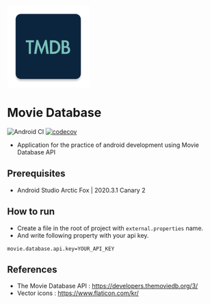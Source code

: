 ![logo](arts/logo.png)

# Movie Database
![Android CI](https://github.com/hide1202/MovieDatabase/workflows/Android%20CI/badge.svg?branch=develop)
[![codecov](https://codecov.io/gh/hide1202/MovieDatabase/branch/develop/graph/badge.svg)](https://codecov.io/gh/hide1202/MovieDatabase)

- Application for the practice of android development using Movie Database API

## Prerequisites
- Android Studio Arctic Fox | 2020.3.1 Canary 2

## How to run
- Create a file in the root of project with `external.properties` name.
- And write following property with your api key.

```
movie.database.api.key=YOUR_API_KEY
```

## References
- The Movie Database API : https://developers.themoviedb.org/3/
- Vector icons : https://www.flaticon.com/kr/
